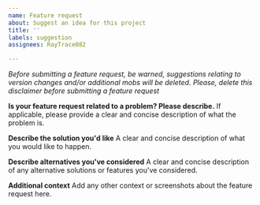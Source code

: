 ```yaml
---
name: Feature request
about: Suggest an idea for this project
title: ''
labels: suggestion
assignees: RayTrace082

---
```


*Before submitting a feature request, be warned, suggestions relating to version changes and/or additional mobs will be deleted. Please, delete this disclaimer before submitting a feature request*

**Is your feature request related to a problem? Please describe.**
If applicable, please provide a clear and concise description of what the problem is. 

**Describe the solution you'd like**
A clear and concise description of what you would like to happen.

**Describe alternatives you've considered**
A clear and concise description of any alternative solutions or features you've considered.

**Additional context**
Add any other context or screenshots about the feature request here.

